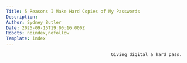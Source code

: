 ```yaml
---
Title: 5 Reasons I Make Hard Copies of My Passwords
Description: 
Author: Sydney Butler
Date: 2025-09-15T19:00:16.000Z
Robots: noindex,nofollow
Template: index
---
```


                                            Giving digital a hard pass.
                                        